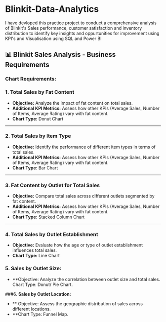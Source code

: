 # Blinkit-Data-Analytics
I have devloped this practice project to conduct a comprehensive analysis of Blinkit's Sales performance, customer satisfaction  and inventory distribution to identify key insights and oppurtunities for improvement using KPI's and Visualisation using SQL and Power BI 


## 📊 Blinkit Sales Analysis - Business Requirements

### Chart Requirements:

### 1. **Total Sales by Fat Content**

* **Objective:** Analyze the impact of fat content on total sales.
* **Additional KPI Metrics:** Assess how other KPIs (Average Sales, Number of Items, Average Rating) vary with fat content.
* **Chart Type:** Donut Chart

---

### 2. **Total Sales by Item Type**

* **Objective:** Identify the performance of different item types in terms of total sales.
* **Additional KPI Metrics:** Assess how other KPIs (Average Sales, Number of Items, Average Rating) vary with fat content.
* **Chart Type:** Bar Chart

---

### 3. **Fat Content by Outlet for Total Sales**

* **Objective:** Compare total sales across different outlets segmented by fat content.
* **Additional KPI Metrics:** Assess how other KPIs (Average Sales, Number of Items, Average Rating) vary with fat content.
* **Chart Type:** Stacked Column Chart

---

### 4. **Total Sales by Outlet Establishment**

* **Objective:** Evaluate how the age or type of outlet establishment influences total sales.
* **Chart Type:** Line Chart


### 5. **Sales by Outlet Size:**
  * **Objective: Analyze the correlation between outlet size and total sales.
   Chart Type: Donut/ Pie Chart.

###6. **Sales by Outlet Location:**
  * ** Objective: Assess the geographic distribution of sales across different locations.
  * **Chart Type: Funnel Map.
```

